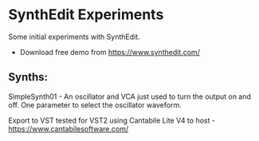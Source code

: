 # SynthEdit Experiments
 Some initial experiments with SynthEdit.

 - Download free demo from https://www.synthedit.com/

 ## Synths:

 SimpleSynth01 - An oscillator and VCA just used to turn the output on and off. One parameter to select the oscillator waveform.

 Export to VST tested for VST2 using Cantabile Lite V4 to host - https://www.cantabilesoftware.com/

